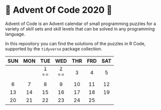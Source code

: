 # :christmas_tree: Advent Of Code 2020 :gift:

Advent of Code is an Advent calendar of small programming puzzles for a variety of skill sets and skill levels that can be solved in any programming language.

In this repository you can find the solutions of the puzzles in R Code, supported by the `tidyverse` package collection. 

| SUN | MON | TUE | WED | THR | FRD | SAT |
|:--------:|:------:|:-------:|:---------:|:--------:|:------:|:--------:|
|          |        |    [`1`](R/Day-01.md)<br>:star::star:   |     [`2`](R/Day-02.md)<br>:star::star:     |     3    |    4   |     5    |
|     6    |    7   |    8    |     9     |    10    |   11   |    12    |
|    13    |   14   |    15   |     16    |    17    |   18   |    19    |
|    20    |   21   |    22   |     23    |    24    |   25   |          |

